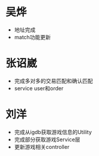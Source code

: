 # 吴烨
- 地址完成
- match功能更新

# 张诏崴
- 完成多对多的交易匹配和确认匹配
- service user和order

# 刘洋
- 完成从igdb获取游戏信息的Utility
- 完成部分获取游戏Service层
- 更新游戏相关controller
